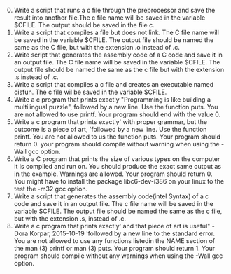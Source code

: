0. Write a script that runs a c file through the preprocessor and save the result into another file.The c file name will be saved in the variable $CFILE. The output should be saved in the file c.
1. Write a script that compiles a file but does not link. The C file name will be saved in the variable $CFILE. The output file should be named the same as the C file, but with the extension .o instead of .c.
2. Write script that generates the assembly code of a C code and save it in an output file. The C file name will be saved in the variable $CFILE. The output file should be named the same as the c file but with the extension .s instead of .c.
3. Write a script that compiles a c file and creates an executable named cisfun. The c file wil be saved in the variable $CFILE.
4. Write a c program that prints exactly "Programming is like building a multilingual puzzle", followed by a new line. Use the function puts. You are not allowed to use printf. Your program should end with the value 0.
5. Write a c program that prints exactly' with proper grammar, but the outcome is a piece of art, 'followed by a new line. Use the function printf. You are not allowed to us the function puts. Your program should return 0. your program should compile without warning when using the -Wall gcc option.
6. Write a C program that prints the size of various types on the computer it is compiled and run on. You should produce the exact same output as in the example. Warnings are allowed. Your program should return 0. You might have to install the package libc6-dev-i386 on your linux to the test the -m32 gcc option.
7. Write a script that generates the assembly code(intel Syntax) of a c code and save it in an output file. The c file name will be saved in the variable $CFILE. The output file should be named the same as the c file, but with the extension .s, instead of .c.
8. Write a c program that prints exactly' and that piece of art is useful" - Dora Korpar, 2015-10-19 'followed by a new line to the standard error. You are not allowed to use any functions listedin the NAME section of the man (3) printf or man (3) puts. Your program should return 1. Your program should compile without any warnings when using the -Wall gcc option.
